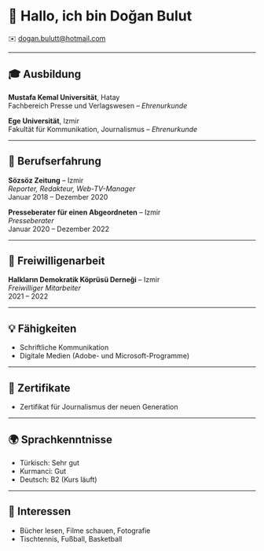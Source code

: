 # 👋 Hallo, ich bin Doğan Bulut 
✉️ dogan.bulutt@hotmail.com  

---

## 🎓 Ausbildung

**Mustafa Kemal Universität**, Hatay  
Fachbereich Presse und Verlagswesen – *Ehrenurkunde*  

**Ege Universität**, Izmir  
Fakultät für Kommunikation, Journalismus – *Ehrenurkunde*  

---

## 💼 Berufserfahrung

**Sözsöz Zeitung** – Izmir  
*Reporter, Redakteur, Web-TV-Manager*  
Januar 2018 – Dezember 2020  

**Presseberater für einen Abgeordneten** – Izmir  
*Presseberater*  
Januar 2020 – Dezember 2022  

---

## 🤝 Freiwilligenarbeit

**Halkların Demokratik Köprüsü Derneği** – Izmir  
*Freiwilliger Mitarbeiter*  
2021 – 2022  

---

## 💡 Fähigkeiten

- Schriftliche Kommunikation  
- Digitale Medien (Adobe- und Microsoft-Programme)

---

## 📜 Zertifikate

- Zertifikat für Journalismus der neuen Generation

---

## 🌍 Sprachkenntnisse

- Türkisch: Sehr gut  
- Kurmanci: Gut  
- Deutsch: B2 (Kurs läuft)

---

## 🎯 Interessen

- Bücher lesen, Filme schauen, Fotografie  
- Tischtennis, Fußball, Basketball
